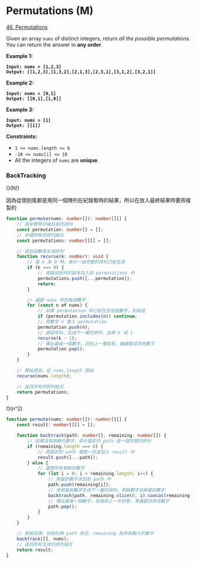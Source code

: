 # Permutations (M)

[46. Permutations](https://leetcode.com/problems/permutations/)



Given an array `nums` of distinct integers, return _all the possible permutations_. You can return the answer in **any order**.

&#x20;

**Example 1:**

<pre><code><strong>Input: nums = [1,2,3]
</strong><strong>Output: [[1,2,3],[1,3,2],[2,1,3],[2,3,1],[3,1,2],[3,2,1]]
</strong></code></pre>

**Example 2:**

<pre><code><strong>Input: nums = [0,1]
</strong><strong>Output: [[0,1],[1,0]]
</strong></code></pre>

**Example 3:**

<pre><code><strong>Input: nums = [1]
</strong><strong>Output: [[1]]
</strong></code></pre>

&#x20;

**Constraints:**

* `1 <= nums.length <= 6`
* `-10 <= nums[i] <= 10`
* All the integers of `nums` are **unique**.



### BackTracking

O(N!)

因為從頭到尾都是用同一個陣列在紀錄暫時的結果，所以在放入最終結果時要用複製的

```typescript
function permute(nums: number[]): number[][] {
    // 用來暫時存儲目前的排列
    const permutation: number[] = [];
    // 存儲所有的排列組合
    const permutations: number[][] = [];

    // 遞迴函數來生成排列
    function recurse(k: number): void {
        // 當 k 為 0 時，表示一組完整的排列已經生成
        if (k === 0) {
            // 將當前排列的副本加入到 permutations 中
            permutations.push([...permutation]);
            return;
        }

        // 遍歷 nums 中的每個數字
        for (const n of nums) {
            // 如果 permutation 中已經包含這個數字，則跳過
            if (permutation.includes(n)) continue;
            // 將數字 n 推入 permutation
            permutation.push(n);
            // 遞迴呼叫，生成下一層的排列，並將 k 減 1
            recurse(k - 1);
            // 彈出最後一個數字，回到上一層狀態，繼續嘗試其他數字
            permutation.pop();
        }
    }

    // 開始遞迴，從 nums.length 開始
    recurse(nums.length);

    // 返回所有的排列組合
    return permutations;
}
```



O(n^2)

```typescript
function permute(nums: number[]): number[][] {
    const result: number[][] = [];

    function backtrack(path: number[], remaining: number[]) {
        // 如果沒有剩餘的數字，表示當前的 path 是一個完整的排列
        if (remaining.length === 0) {
            // 將當前的 path 複製一份並加入 result 中
            result.push([...path]);
        } else {
            // 遍歷所有剩餘的數字
            for (let i = 0; i < remaining.length; i++) {
                // 將當前數字添加到 path 中
                path.push(remaining[i]);
                // 使用當前數字生成下一層的排列，剩餘數字去掉當前數字
                backtrack(path, remaining.slice(0, i).concat(remaining.slice(i + 1)));
                // 彈出最後一個數字，恢復到上一步狀態，準備嘗試其他數字
                path.pop();
            }
        }
    }

    // 開始回溯，初始化時 path 為空，remaining 為所有輸入的數字
    backtrack([], nums);
    // 返回所有生成的排列組合
    return result;
}
```
